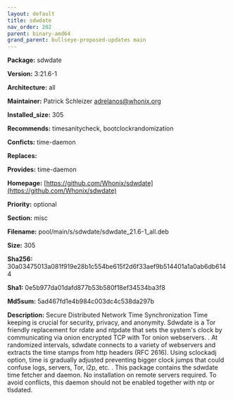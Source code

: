```yaml
---
layout: default
title: sdwdate
nav_order: 202
parent: binary-amd64
grand_parent: bullseye-proposed-updates main
---
```


**Package:** sdwdate

**Version:** 3:21.6-1

**Architecture:**  all

**Maintainer:**  Patrick Schleizer <adrelanos@whonix.org>

**Installed_size:**  305

**Recommends:**  timesanitycheck, bootclockrandomization

**Conficts:**  time-daemon

**Replaces:**  

**Provides:**  time-daemon

**Homepage:**  [https://github.com/Whonix/sdwdate](https://github.com/Whonix/sdwdate)

**Priority:**  optional

**Section:** misc

**Filename:**  pool/main/s/sdwdate/sdwdate_21.6-1_all.deb

**Size:**  305

**Sha256:**  30a03475013a081f919e28b1c554be615f2d6f33aef9b514401a1a0ab6db6144

**Sha1:**  0e5b977da01dafd877b53b580f18ef34534ba3f8

**Md5sum:**  5ad467fd1e4b984c003dc4c538da297b

**Description:** Secure Distributed Network Time Synchronization
 Time keeping is crucial for security, privacy, and anonymity. Sdwdate is a Tor
 friendly replacement for rdate and ntpdate that sets the system's clock by
 communicating via onion encrypted TCP with Tor onion webservers.
 .
 At randomized intervals, sdwdate connects to a variety of webservers and
 extracts the time stamps from http headers (RFC 2616).
 Using sclockadj option, time is gradually adjusted preventing bigger clock
 jumps that could confuse logs, servers, Tor, i2p, etc.
 .
 This package contains the sdwdate time fetcher and daemon. No
 installation on remote servers required. To avoid conflicts, this daemon
 should not be enabled together with ntp or tlsdated.


